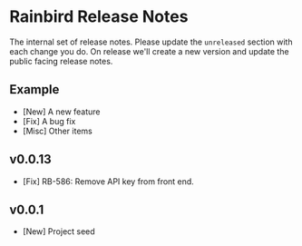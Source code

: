 # Rainbird Release Notes

The internal set of release notes. Please update the `unreleased` section with
each change you do. On release we'll create a new version and update the public
facing release notes.

## Example

  *  [New] A new feature
  *  [Fix] A bug fix
  * [Misc] Other items

## v0.0.13

  *  [Fix] RB-586: Remove API key from front end.

## v0.0.1

  *  [New] Project seed

